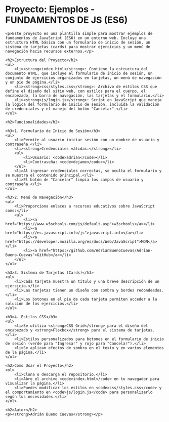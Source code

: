 <!DOCTYPE html>
<html lang="es">
<head>
    <meta charset="UTF-8">
    <meta name="viewport" content="width=device-width, initial-scale=1.0">
    <title>README - Proyecto JavaScript ES6</title>
</head>
<body>
    <h1>Proyecto: Ejemplos - FUNDAMENTOS DE JS (ES6)</h1>

    <p>Este proyecto es una plantilla simple para mostrar ejemplos de fundamentos de JavaScript (ES6) en un entorno web. Incluye una estructura HTML básica con un formulario de inicio de sesión, un sistema de tarjetas (cards) para mostrar ejercicios y un menú de navegación hacia recursos externos.</p>

    <h2>Estructura del Proyecto</h2>
    <ul>
        <li><strong>index.html</strong>: Contiene la estructura del documento HTML, que incluye el formulario de inicio de sesión, un conjunto de ejercicios organizados en tarjetas, un menú de navegación y un pie de página.</li>
        <li><strong>css/styles.css</strong>: Archivo de estilos CSS que define el diseño del sitio web, con estilos para el cuerpo, el encabezado, la barra de navegación, las tarjetas y el formulario.</li>
        <li><strong>js/login.js</strong>: Script en JavaScript que maneja la lógica del formulario de inicio de sesión, incluida la validación de credenciales y el manejo del botón "Cancelar".</li>
    </ul>

    <h2>Funcionalidades</h2>

    <h3>1. Formulario de Inicio de Sesión</h3>
    <ul>
        <li>Permite al usuario iniciar sesión con un nombre de usuario y contraseña.</li>
        <li><strong>Credenciales válidas:</strong></li>
        <ul>
            <li>Usuario: <code>adrian</code></li>
            <li>Contraseña: <code>dejame</code></li>
        </ul>
        <li>Al ingresar credenciales correctas, se oculta el formulario y se muestra el contenido principal.</li>
        <li>El botón de "Cancelar" limpia los campos de usuario y contraseña.</li>
    </ul>

    <h3>2. Menú de Navegación</h3>
    <ul>
        <li>Proporciona enlaces a recursos educativos sobre JavaScript como:</li>
        <ul>
            <li><a href="https://www.w3schools.com/js/default.asp">w3schools</a></li>
            <li><a href="https://es.javascript.info/js">javascript.info</a></li>
            <li><a href="https://developer.mozilla.org/es/docs/Web/JavaScript">MDN</a></li>
            <li><a href="https://github.com/AdrianBuenoCuevas/Adrian-Bueno-Cuevas">GitHub</a></li>
        </ul>
    </ul>

    <h3>3. Sistema de Tarjetas (Cards)</h3>
    <ul>
        <li>Cada tarjeta muestra un título y una breve descripción de un ejercicio.</li>
        <li>Las tarjetas tienen un diseño con sombra y bordes redondeados.</li>
        <li>Los botones en el pie de cada tarjeta permiten acceder a la solución de los ejercicios.</li>
    </ul>

    <h3>4. Estilos CSS</h3>
    <ul>
        <li>Se utiliza <strong>CSS Grid</strong> para el diseño del encabezado y <strong>Flexbox</strong> para el sistema de tarjetas.</li>
        <li>Estilos personalizados para botones en el formulario de inicio de sesión (verde para "Ingresar" y rojo para "Cancelar").</li>
        <li>Se aplican efectos de sombra en el texto y en varios elementos de la página.</li>
    </ul>

    <h2>Cómo Usar el Proyecto</h2>
    <ol>
        <li>Clona o descarga el repositorio.</li>
        <li>Abre el archivo <code>index.html</code> en tu navegador para visualizar la página.</li>
        <li>Puedes modificar los estilos en <code>css/styles.css</code> y el comportamiento en <code>js/login.js</code> para personalizarlo según tus necesidades.</li>
    </ol>

    <h2>Autor</h2>
    <p><strong>Adrián Bueno Cuevas</strong></p>
</body>
</html>
